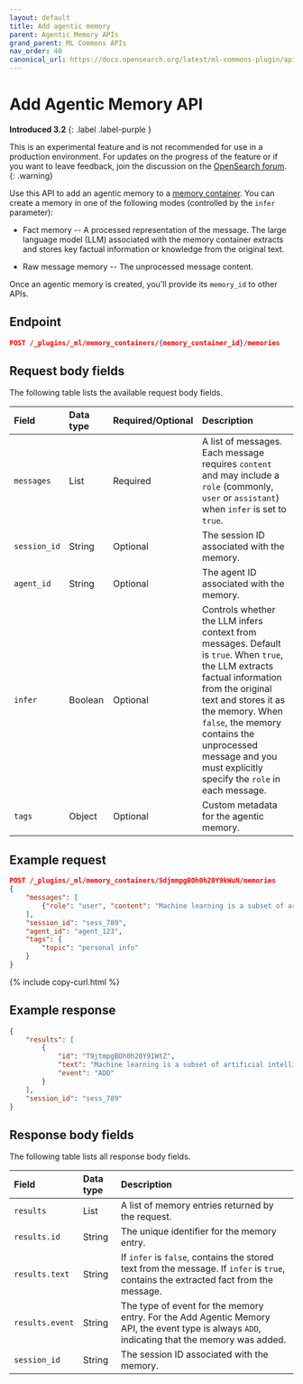 ```yaml
---
layout: default
title: Add agentic memory
parent: Agentic Memory APIs
grand_parent: ML Commons APIs
nav_order: 40
canonical_url: https://docs.opensearch.org/latest/ml-commons-plugin/api/agentic-memory-apis/add-memory/
---
```


# Add Agentic Memory API
**Introduced 3.2**
{: .label .label-purple }

This is an experimental feature and is not recommended for use in a production environment. For updates on the progress of the feature or if you want to leave feedback, join the discussion on the [OpenSearch forum](https://forum.opensearch.org/).    
{: .warning}

Use this API to add an agentic memory to a [memory container]({{site.url}}{{site.baseurl}}/ml-commons-plugin/api/agentic-memory-apis/create-memory-container). You can create a memory in one of the following modes (controlled by the `infer` parameter):

- Fact memory -- A processed representation of the message. The large language model (LLM) associated with the memory container extracts and stores key factual information or knowledge from the original text.

- Raw message memory -- The unprocessed message content.

Once an agentic memory is created, you'll provide its `memory_id` to other APIs.

## Endpoint

```json
POST /_plugins/_ml/memory_containers/{memory_container_id}/memories
```

## Request body fields

The following table lists the available request body fields.

Field | Data type | Required/Optional | Description
:--- | :--- | :--- | :---
`messages` | List | Required | A list of messages. Each message requires `content` and may include a `role` (commonly, `user` or `assistant`) when `infer` is set to `true`.
`session_id` | String | Optional | The session ID associated with the memory.
`agent_id` | String | Optional | The agent ID associated with the memory.
`infer` | Boolean | Optional | Controls whether the LLM infers context from messages. Default is `true`. When `true`, the LLM extracts factual information from the original text and stores it as the memory. When `false`, the memory contains the unprocessed message and you must explicitly specify the `role` in each message. 
`tags` | Object | Optional | Custom metadata for the agentic memory.

## Example request

```json
POST /_plugins/_ml/memory_containers/SdjmmpgBOh0h20Y9kWuN/memories
{
    "messages": [
        {"role": "user", "content": "Machine learning is a subset of artificial intelligence"}
    ],
    "session_id": "sess_789",
    "agent_id": "agent_123",
    "tags": {
        "topic": "personal info"
    }
}
```
{% include copy-curl.html %}

## Example response

```json
{
    "results": [
        {
            "id": "T9jtmpgBOh0h20Y91WtZ",
            "text": "Machine learning is a subset of artificial intelligence",
            "event": "ADD"
        }
    ],
    "session_id": "sess_789"
}
```

## Response body fields

The following table lists all response body fields.

| Field           | Data type | Description                                                                                       |
| :-------------- | :-------- | :------------------------------------------------------------------------------------------------ |
| `results`       | List      | A list of memory entries returned by the request.                                                 |
| `results.id`    | String    | The unique identifier for the memory entry.                                                       |
| `results.text`  | String    | If `infer` is `false`, contains the stored text from the message. If `infer` is `true`, contains the extracted fact from the message.             |
| `results.event` | String    | The type of event for the memory entry. For the Add Agentic Memory API, the event type is always `ADD`, indicating that the memory was added. |
| `session_id`    | String    | The session ID associated with the memory.                                    |

